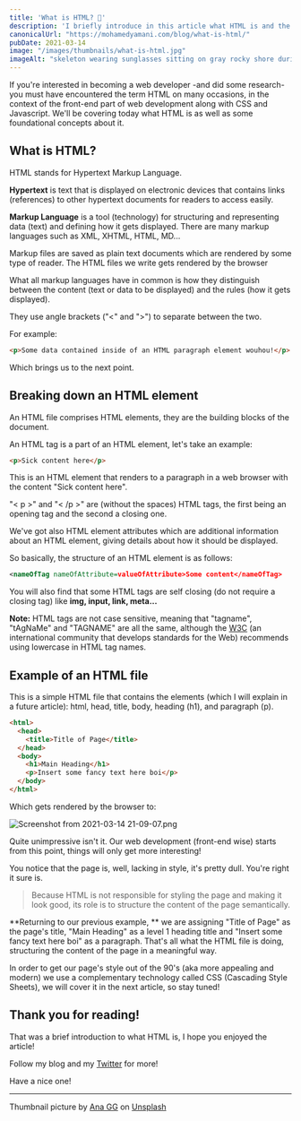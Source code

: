 ```yaml
---
title: 'What is HTML? 🤔'
description: 'I briefly introduce in this article what HTML is and the role it plays in web pages with some code snippet examples.'
canonicalUrl: "https://mohamedyamani.com/blog/what-is-html/"
pubDate: 2021-03-14
image: "/images/thumbnails/what-is-html.jpg"
imageAlt: "skeleton wearing sunglasses sitting on gray rocky shore during daytime"
---
```


If you're interested in becoming a web developer -and did some research- you must have encountered the term HTML on many occasions, in the context of the front-end part of web development along with CSS and Javascript. We'll be covering today what HTML is as well as some foundational concepts about it.

## What is HTML?

HTML stands for Hypertext Markup Language.

**Hypertext** is text that is displayed on electronic devices that contains links (references) to other hypertext documents for readers to access easily.

**Markup Language** is a tool (technology) for structuring and representing data (text) and defining how it gets displayed. There are many markup languages such as XML, XHTML, HTML, MD...

Markup files are saved as plain text documents which are rendered by some type of reader. The HTML files we write gets rendered by the browser

What all markup languages have in common is how they distinguish between the content (text or data to be displayed) and the rules (how it gets displayed).

They use angle brackets ("<" and ">") to separate between the two.

For example:

```html
<p>Some data contained inside of an HTML paragraph element wouhou!</p>
```

Which brings us to the next point.

## Breaking down an HTML element

An HTML file comprises HTML elements, they are the building blocks of the document.

An HTML tag is a part of an HTML element, let's take an example:

```html
<p>Sick content here</p>
```

This is an HTML element that renders to a paragraph in a web browser with the content "Sick content here".

"< p >" and "< /p >" are (without the spaces) HTML tags, the first being an opening tag and the second a closing one.

We've got also HTML element attributes which are additional information about an HTML element, giving details about how it should be displayed.

So basically, the structure of an HTML element is as follows:

```xml
<nameOfTag nameOfAttribute=valueOfAttribute>Some content</nameOfTag>
```

You will also find that some HTML tags are self closing (do not require a closing tag) like **img, input, link, meta...**

**Note:** HTML tags are not case sensitive, meaning that "tagname", "tAgNaMe" and "TAGNAME" are all the same, although the [W3C](https://www.w3.org/) (an international community that develops standards for the Web) recommends using lowercase in HTML tag names.

## Example of an HTML file

This is a simple HTML file that contains the elements (which I will explain in a future article): html, head, title, body, heading (h1), and paragraph (p).

```html
<html>
  <head>
    <title>Title of Page</title>
  </head>
  <body>
    <h1>Main Heading</h1>
    <p>Insert some fancy text here boi</p>
  </body>
</html>
```

Which gets rendered by the browser to:

![Screenshot from 2021-03-14 21-09-07.png](https://cdn.hashnode.com/res/hashnode/image/upload/v1615752642931/fv3Gp-J8K.png)

Quite unimpressive isn't it. Our web development (front-end wise) starts from this point, things will only get more interesting!

You notice that the page is, well, lacking in style, it's pretty dull. You're right it sure is.

> Because HTML is not responsible for styling the page and making it look good, its role is to structure the content of the page semantically.

**Returning to our previous example, ** we are assigning "Title of Page" as the page's title, "Main Heading" as a level 1 heading title and "Insert some fancy text here boi" as a paragraph. That's all what the HTML file is doing, structuring the content of the page in a meaningful way.

In order to get our page's style out of the 90's (aka more appealing and modern) we use a complementary technology called CSS (Cascading Style Sheets), we will cover it in the next article, so stay tuned!

## Thank you for reading!

That was a brief introduction to what HTML is, I hope you enjoyed the article!

Follow my blog and my [Twitter](https://twitter.com/yamanidev) for more!

Have a nice one!

---
 
Thumbnail picture by [Ana GG](https://unsplash.com/@garnicanetworks?utm_content=creditCopyText&utm_medium=referral&utm_source=unsplash) on [Unsplash](https://unsplash.com/photos/person-in-white-and-black-stripe-hoodie-standing-on-gray-rocky-shore-during-daytime-qUvfEBl5baI?utm_content=creditCopyText&utm_medium=referral&utm_source=unsplash)
